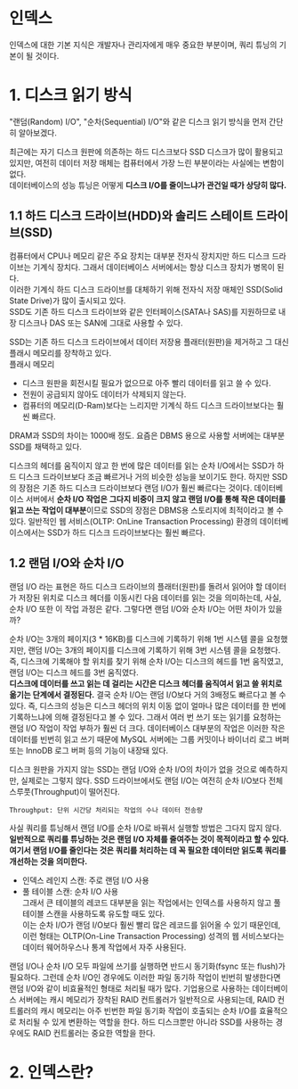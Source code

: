 # 인덱스
인덱스에 대한 기본 지식은 개발자나 관리자에게 매우 중요한 부분이며, 쿼리 튜닝의 기본이 될 것이다.  
# 1. 디스크 읽기 방식
"랜덤(Random) I/O", "순차(Sequential) I/O"와 같은 디스크 읽기 방식을 먼저 간단히 알아보겠다.  
  
최근에는 자기 디스크 원판에 의존하는 하드 디스크보다 SSD 디스크가 많이 활용되고 있지만, 여전히 데이터 저장 매체는 컴퓨터에서 가장 느린 부분이라는 사실에는 변함이 없다.  
데이터베이스의 성능 튜닝은 어떻게 **디스크 I/O를 줄이느냐가 관건일 때가 상당히 많다.**  
  
## 1.1 하드 디스크 드라이브(HDD)와 솔리드 스테이트 드라이브(SSD)
컴퓨터에서 CPU나 메모리 같은 주요 장치는 대부분 전자식 장치지만 하드 디스크 드라이브는 기계식 장치다. 그래서 데이터베이스 서버에서는 항상 디스크 장치가 병목이 된다.  
이러한 기계식 하드 디스크 드라이브를 대체하기 위해 전자식 저장 매체인 SSD(Solid State Drive)가 많이 출시되고 있다.  
SSD도 기존 하드 디스크 드라이브와 같은 인터페이스(SATA나 SAS)를 지원하므로 내장 디스크나 DAS 또는 SAN에 그대로 사용할 수 있다.  
  
SSD는 기존 하드 디스크 드라이브에서 데이터 저장용 플래터(원판)을 제거하고 그 대신 플래시 메모리를 장착하고 있다.  
플래시 메모리  
- 디스크 원판을 회전시킬 필요가 없으므로 아주 빨리 데이터를 읽고 쓸 수 있다.  
- 전원이 공급되지 않아도 데이터가 삭제되지 않는다.  
- 컴퓨터의 메모리(D-Ram)보다는 느리지만 기계식 하드 디스크 드라이브보다는 훨씬 빠르다.  
  
DRAM과 SSD의 차이는 1000배 정도. 요즘은 DBMS 용으로 사용할 서버에는 대부분 SSD를 채택하고 있다.  
  
디스크의 헤더를 움직이지 않고 한 번에 많은 데이터를 읽는 순차 I/O에서는 SSD가 하드 디스크 드라이브보다 조금 빠르거나 거의 비슷한 성능을 보이기도 한다. 하지만 SSD의 장점은 기존 하드 디스크 드라이브보다 랜덤 I/O가 훨씬 빠르다는 것이다. 데이터베이스 서버에서 **순차 I/O 작업은 그다지 비중이 크지 않고 랜덤 I/O를 통해 작은 데이터를 읽고 쓰는 작업이 대부분**이므로 SSD의 장점은 DBMS용 스토리지에 최적이라고 볼 수 있다. 일반적인 웹 서비스(OLTP: OnLine Transaction Processing) 환경의 데이터베이스에서는 SSD가 하드 디스크 드라이브보다는 훨씬 빠르다.  
  
## 1.2 랜덤 I/O와 순차 I/O
랜덤 I/O 라는 표현은 하드 디스크 드라이브의 플래터(원판)를 돌려서 읽어야 할 데이터가 저장된 위치로 디스크 헤더를 이동시킨 다음 데이터를 읽는 것을 의미하는데, 사실, 순차 I/O 또한 이 작업 과정은 같다. 그렇다면 랜덤 I/O와 순차 I/O는 어떤 차이가 있을까?  
  
순차 I/O는 3개의 페이지(3 * 16KB)를 디스크에 기록하기 위해 1번 시스템 콜을 요청했지만, 랜덤 I/O는 3개의 페이지를 디스크에 기록하기 위해 3번 시스템 콜을 요청했다.  
즉, 디스크에 기록해야 할 위치를 찾기 위해 순차 I/O는 디스크의 헤드를 1번 움직였고, 랜덤 I/O는 디스크 헤드를 3번 움직였다.  
**디스크에 데이터를 쓰고 읽는 데 걸리는 시간은 디스크 헤더를 움직여서 읽고 쓸 위치로 옮기는 단계에서 결정된다.** 결국 순차 I/O는 랜덤 I/O보다 거의 3배정도 빠르다고 볼 수 있다. 즉, 디스크의 성능은 디스크 헤더의 위치 이동 없이 얼마나 많은 데이터를 한 번에 기록하느냐에 의해 결정된다고 볼 수 있다. 그래서 여러 번 쓰기 또는 읽기를 요청하는 랜덤 I/O 작업이 작업 부하가 훨씬 더 크다. 데이터베이스 대부분의 작업은 이러한 작은 데이터를 빈번히 읽고 쓰기 때문에 MySQL 서버에는 그룹 커밋이나 바이너리 로그 버퍼 또는 InnoDB 로그 버퍼 등의 기능이 내장돼 있다.  
  
디스크 원판을 가지지 않는 SSD는 랜덤 I/O와 순차 I/O의 차이가 없을 것으로 예측하지만, 실제로는 그렇지 않다. SSD 드라이브에서도 랜덤 I/O는 여전히 순차 I/O보다 전체 스루풋(Throughput)이 떨어진다.  
```
Throughput: 단위 시간당 처리되는 작업의 수나 데이터 전송량
```
사실 쿼리를 튜닝해서 랜덤 I/O를 순차 I/O로 바꿔서 실행할 방법은 그다지 많지 않다. **일반적으로 쿼리를 튜닝하는 것은 랜덤 I/O 자체를 줄여주는 것이 목적이라고 할 수 있다.**  
**여기서 랜덤 I/O를 줄인다는 것은 쿼리를 처리하는 데 꼭 필요한 데이터만 읽도록 쿼리를 개선하는 것을 의미한다.**  
  
- 인덱스 레인지 스캔: 주로 랜덤 I/O 사용  
- 풀 테이블 스캔: 순차 I/O 사용  
그래서 큰 테이블의 레코드 대부분을 읽는 작업에서는 인덱스를 사용하지 않고 풀 테이블 스캔을 사용하도록 유도할 때도 있다.  
이는 순차 I/O가 랜덤 I/O보다 훨씬 빨리 많은 레코드를 읽어올 수 있기 때문인데, 이런 형태는 OLTP(On-Line Transaction Processing) 성격의 웹 서비스보다는 데이터 웨어하우스나 통계 작업에서 자주 사용된다.  
  
랜덤 I/O나 순차 I/O 모두 파일에 쓰기를 실행하면 반드시 동기화(fsync 또는 flush)가 필요하다. 그런데 순차 I/O인 경우에도 이러한 파일 동기하 작업이 빈번히 발생한다면 랜덤 I/O와 같이 비효율적인 형태로 처리될 때가 많다. 기업용으로 사용하는 데이터베이스 서버에는 캐시 메모리가 장착된 RAID 컨트롤러가 일반적으로 사용되는데, RAID 컨트롤러의 캐시 메모리는 아주 빈번한 파일 동기화 작업이 호출되는 순차 I/O를 효율적으로 처리될 수 있게 변환하는 역할을 한다. 하드 디스크뿐만 아니라 SSD를 사용하는 경우에도 RAID 컨트롤러는 중요한 역할을 한다.  
# 2. 인덱스란?